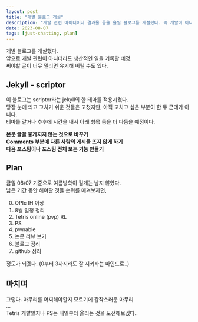 ```yaml
---
layout: post
title: "개발 블로그 개설"
description: "개발 관련 아이디어나 결과물 등을 올릴 블로그를 개설했다. 꼭 개발이 아니더라도 생산적인 무언가가 쌓이면 올릴 예정."
date: 2023-08-07
tags: [just-chatting, plan]
---
```


개발 블로그를 개설했다.  
앞으로 개발 관련이 아니더라도 생산적인 일을 기록할 예정.  
써야할 글이 너무 밀리면 유기해 버릴 수도 있다.

## Jekyll - scriptor

이 블로그는 scriptor라는 jekyll의 한 테마를 적용시켰다.  
당장 눈에 띄고 고치기 쉬운 것들은 고쳤지만, 아직 고치고 싶은 부분이 한 두 군데가 아니다.  
테마를 갈거나 추후에 시간을 내서 아래 항목 등을 더 다듬을 예정이다.  
  
**본문 글꼴 뭉게지지 않는 것으로 바꾸기**  
**Comments 부분에 다른 사람의 게시물 뜨지 않게 하기**  
**다음 포스팅이나 포스팅 전체 보는 기능 만들기**

## Plan

금일 08/07 기준으로 여름방학이 길게는 남지 않았다.  
남은 기간 동안 해야할 것들 순위를 매겨보자면,

0. OPIc IH 이상
1. 8월 일정 정리
2. Tetris online (pvp) RL
3. PS
4. pwnable
5. 논문 리뷰 보기
6. 블로그 정리
7. github 정리

정도가 되겠다. (0부터 3까지라도 잘 지키자는 마인드로..)

## 마치며

그렇다. 마무리를 어찌해야할지 모르기에 갑작스러운 마무리  
...  
Tetris 개발일지나 PS는 내일부터 올리는 것을 도전해보겠다..
